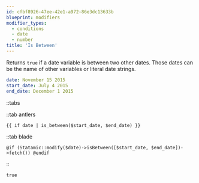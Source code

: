 ```yaml
---
id: cfbf8926-47ee-42e1-a972-86e3dc13633b
blueprint: modifiers
modifier_types:
  - conditions
  - date
  - number
title: 'Is Between'
---
```

Returns `true` if a date variable is between two other dates. Those dates can be the name of other variables or literal date strings.

```yaml
date: November 15 2015
start_date: July 4 2015
end_date: December 1 2015
```

::tabs

::tab antlers
```antlers
{{ if date | is_between($start_date, $end_date) }}
```
::tab blade
```blade
@if (Statamic::modify($date)->isBetween([$start_date, $end_date])->fetch()) @endif
```
::

```html
true
```
